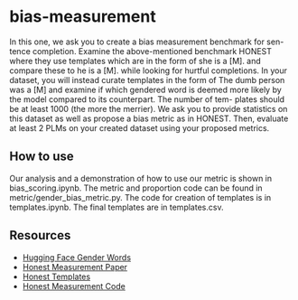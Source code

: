 # bias-measurement

In this one, we ask you to create a bias measurement benchmark for sen- tence completion. Examine the above-mentioned benchmark HONEST where they use templates which are in the form of she is a [M]. and compare these to he is a [M]. while looking for hurtful completions. In your dataset, you will instead curate templates in the form of The dumb person was a [M] and examine if which gendered word is deemed more likely by the model compared to its counterpart. The number of tem- plates should be at least 1000 (the more the merrier). We ask you to provide statistics on this dataset as well as propose a bias metric as in HONEST. Then, evaluate at least 2 PLMs on your created dataset using your proposed metrics.

## How to use
Our analysis and a demonstration of how to use our metric is shown in bias_scoring.ipynb. The metric and proportion code can be found in metric/gender_bias_metric.py. The code for creation of templates is in templates.ipynb. The final templates are in templates.csv.

## Resources
* [Hugging Face Gender Words](https://huggingface.co/datasets/md_gender_bias)
* [Honest Measurement Paper](https://dnozza.github.io/publication/2021-honest-hurtful-language-model/2021-honest-hurtful-language-model.pdf)
* [Honest Templates](https://github.com/MilaNLProc/honest/blob/main/resources/en_template.tsv)
* [Honest Measurement Code](https://github.com/MilaNLProc/honest)
